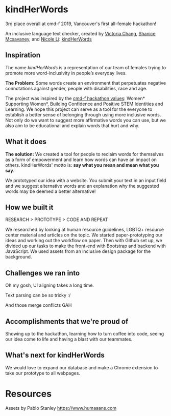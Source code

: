 # kindHerWords

3rd place overall at cmd-f 2019, Vancouver's first all-female hackathon!

An inclusive language text checker, created by [Victoria Chang](https://github.com/vcchang), [Shanice Mcsavaney](https://github.com/shanicem), and [Nicole Li](https://github.com/nicolehli): [kindHerWords](https://kindherwords.com/)

## Inspiration

The name _kindHerWords_ is a representation of our team of females trying to promote more word-inclusivity in people’s everyday lives.

**The Problem:** Some words create an environment that perpetuates negative connotations against gender, people with disabilities, race and age.

The project was inspired by the [cmd-f hackathon values](https://cmd-f.nwplus.io/): Women* Supporting Women*, Building Confidence and Positive STEM Identities and Learning. We hope this project can serve as a tool for the everyone to establish a better sense of belonging through using more inclusive words. Not only do we want to suggest more affirmative words you can use, but we also aim to be educational and explain words that hurt and why.

## What it does

**The solution:** We created a tool for people to reclaim words for themselves as a form of empowerment and learn how words can have an impact on others. kindHerWords' motto is: <strong>say what you mean and mean what you say</strong>.

We prototyped our idea with a website. You submit your text in an input field and we suggest alternative words and an explanation why the suggested words may be deemed a better alternative!

## How we built it

RESEARCH > PROTOTYPE > CODE AND REPEAT

We researched by looking at human resource guidelines, LGBTQ+ resource center material and articles on the topic. We started paper-prototyping our ideas and working out the workflow on paper. Then with Github set up, we divided up our tasks to make the front-end with Bootstrap and backend with JavaScript. We used assets from an inclusive design package for the background.

## Challenges we ran into

Oh my gosh, UI aligning takes a long time.

Text parsing can be so tricky :/

And those merge conflicts GAH

## Accomplishments that we're proud of

Showing up to the hackathon, learning how to turn coffee into code, seeing our idea come to life and having a blast with our teammates.

## What's next for kindHerWords

We would love to expand our database and make a Chrome extension to take our prototype to all webpages.

# Resources

Assets by Pablo Stanley https://www.humaaans.com
